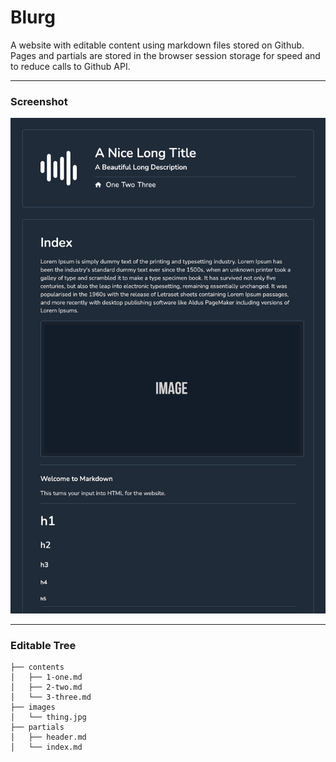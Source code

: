 # Blurg

A website with editable content using markdown files stored on Github. Pages and partials are stored in the browser session storage for speed and to reduce calls to Github API.

* * *

### Screenshot
![](ss.jpg)

* * *

### Editable Tree

    ├── contents
    │   ├── 1-one.md
    │   ├── 2-two.md
    │   └── 3-three.md
    ├── images
    │   └── thing.jpg
    ├── partials
    │   ├── header.md
    │   └── index.md
